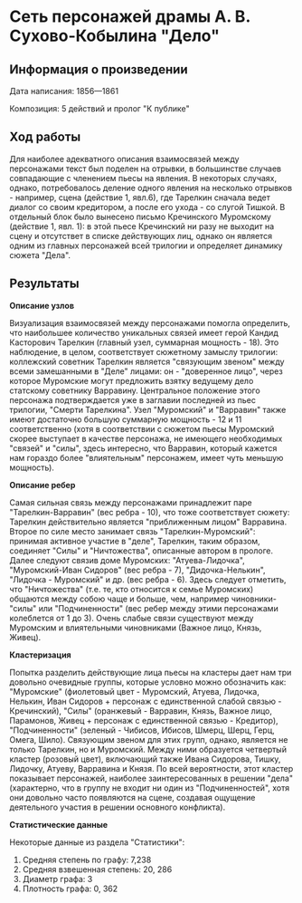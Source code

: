 # Сеть персонажей драмы А. В. Сухово-Кобылина "Дело"
## Информация о произведении


Дата написания: 1856—1861


Композиция: 5 действий и пролог "К публике"

## Ход работы
Для наиболее адекватного описания взаимосвязей между персонажами текст был поделен на отрывки, в большинстве случаев совпадающие с членением пьесы на явления. В некоторых случаях, однако, потребовалось деление одного явления на несколько отрывков - например, сцена (действие 1, явл.6), где Тарелкин сначала ведет диалог со своим кредитором, а после его ухода - со слугой Тишкой. В отдельный блок было вынесено письмо Кречинского Муромскому (действие 1, явл. 1): в этой пьесе Кречинский ни разу не выходит на сцену и отсутствет в списке действующих лиц, однако он является одним из главных персонажей всей трилогии и определяет динамику сюжета "Дела".

## Результаты
**Описание узлов**

Визуализация взаимосвязей между персонажами помогла определить, что наибольшее количество уникальных связей имеет герой Кандид Касторович Тарелкин (главный узел, суммарная мощность - 18). Это наблюдение, в целом,  соответствует сюжетному замыслу трилогии: коллежский советник Тарелкин является "связующим звеном" между всеми замешанными в "Деле" лицами: он - "доверенное лицо", через которое Муромские могут предложить взятку ведущему дело статскому советнику Варравину. Центральное положение этого персонажа подтверждается уже в заглавии последней из пьес трилогии, "Смерти Тарелкина".
Узел "Муромский" и "Варравин" также имеют достаточно большую суммарную мощность - 12 и 11 соответственно (хотя в соответствии с сюжетом пьесы Муромский скорее выступает в качестве персонажа, не имеющего необходимых "связей" и "силы", здесь интересно, что Варравин, который кажется нам гораздо более "влиятельным" персонажем, имеет чуть меньшую мощность). 

**Описание ребер**

Самая сильная связь между персонажами принадлежит паре "Тарелкин-Варравин" (вес ребра - 10), что тоже соответствует сюжету: Тарелкин действительно является "приближенным лицом" Варравина. Второе по силе место занимает связь "Тарелкин-Муромский": принимая активное участие в "деле", Тарелкин, таким образом, соединяет "Силы" и "Ничтожества", описанные автором в прологе. Далее следуют  связив доме Муромских: "Атуева-Лидочка", "Муромский-Иван Сидоров" (вес ребра - 7), "Дидочка-Нелькин", "Лидочка - Муромский" и др. (вес ребра - 6). Здесь следует отметить, что "Ничтожества" (т.е. те, кто относится к семье Муромских)  общаются между собою чаще и больше, чем, например чиновники-"силы" или "Подчиненности" (вес ребер между этими персонажами колеблется от 1 до 3). Очень слабые связи существуют между Муромским и влиятельными чиновниками (Важное лицо, Князь, Живец).

**Кластеризация**

Попытка разделить действующие лица пьесы на кластеры дает нам три довольно очевидные группы, которые условно можно обозначить как: "Муромские" (фиолетовый цвет - Муромский, Атуева, Лидочка, Нелькин, Иван Сидоров + персонаж с единственной слабой связью - Кречинский), "Силы" (оранжевый - Варравин, Князь, Важное лицо, Парамонов, Живец + персонаж с единственной связью - Кредитор), "Подчиненности" (зеленый - Чибисов, Ибисов, Шмерц, Шерц, Герц, Омега, Шило). Связующим звеном для этих групп, однако, является не только Тарелкин, но и Муромский. Между ними образуется четвертый кластер (розовый цвет), включающий также Ивана Сидорова, Тишку, Лидочку, Атуеву, Варравина и Князя. По всей вероятности, этот кластер показывает персонажей, наиболее заинтересованных в решении "дела" (характерно, что в группу не входит ни один из "Подчиненностей", хотя они довольно часто появляются на сцене, создавая ощущение деятельного участия в решении основного конфликта).

**Статистические данные**

Некоторые данные из раздела "Статистики": 
1. Средняя степень по графу: 7,238
2. Средняя взвешенная степень: 20, 286
3. Диаметр графа: 3
4. Плотность графа: 0, 362
